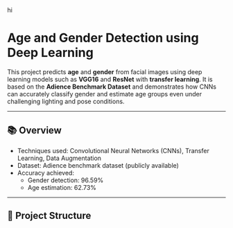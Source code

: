 hi

# Age and Gender Detection using Deep Learning

This project predicts **age** and **gender** from facial images using deep learning models such as **VGG16** and **ResNet** with **transfer learning**. It is based on the **Adience Benchmark Dataset** and demonstrates how CNNs can accurately classify gender and estimate age groups even under challenging lighting and pose conditions.

---

## 📚 Overview

- Techniques used: Convolutional Neural Networks (CNNs), Transfer Learning, Data Augmentation  
- Dataset: Adience benchmark dataset (publicly available)  
- Accuracy achieved:  
  - Gender detection: 96.59%  
  - Age estimation: 62.73%  

---

## 🧩 Project Structure


